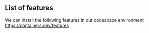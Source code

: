 ## List of features

We can install the following features in our codespace environment
https://containers.dev/features